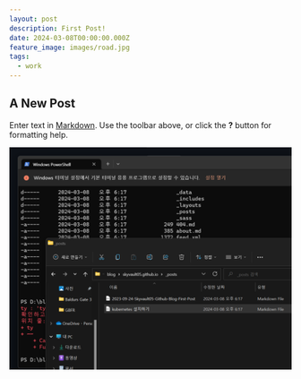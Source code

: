 ```yaml
---
layout: post
description: First Post!
date: 2024-03-08T00:00:00.000Z
feature_image: images/road.jpg
tags:
  - work
---
```

## A New Post

Enter text in [Markdown](http://daringfireball.net/projects/markdown/). Use the toolbar above, or click the **?** button for formatting help.



![image-20240308182011583](images\image-20240308182011583.png)

